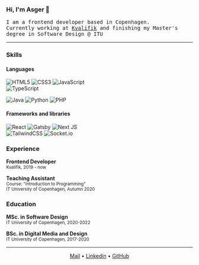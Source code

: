 <h3> Hi, I'm Asger 👋</h3>
  
  <samp>I am a frontend developer based in Copenhagen. <br> Currently working at <a href="https://kvalifik.dk">Kvalifik</a> and finishing my Master's degree in Software Design @ ITU</samp>
<br>
</p>

---

### Skills

#### Languages

![HTML5](https://img.shields.io/badge/html5-%23E34F26.svg?style=for-the-badge&logo=html5&logoColor=white)
![CSS3](https://img.shields.io/badge/css3-%231572B6.svg?style=for-the-badge&logo=css3&logoColor=white)
![JavaScript](https://img.shields.io/badge/javascript-%23323330.svg?style=for-the-badge&logo=javascript&logoColor=%23F7DF1E)  
![TypeScript](https://img.shields.io/badge/typescript-%23007ACC.svg?style=for-the-badge&logo=typescript&logoColor=white)

![Java](https://img.shields.io/badge/java-%23ED8B00.svg?style=for-the-badge&logo=java&logoColor=white)
![Python](https://img.shields.io/badge/python-3670A0?style=for-the-badge&logo=python&logoColor=ffdd54)
![PHP](https://img.shields.io/badge/php-%23777BB4.svg?style=for-the-badge&logo=php&logoColor=white)

#### Frameworks and libraries

![React](https://img.shields.io/badge/react-%2320232a.svg?style=for-the-badge&logo=react&logoColor=%2361DAFB)
![Gatsby](https://img.shields.io/badge/Gatsby-%23663399.svg?style=for-the-badge&logo=gatsby&logoColor=white)
![Next JS](https://img.shields.io/badge/Next-black?style=for-the-badge&logo=next.js&logoColor=white)  
![TailwindCSS](https://img.shields.io/badge/tailwindcss-%2338B2AC.svg?style=for-the-badge&logo=tailwind-css&logoColor=white)
![Socket.io](https://img.shields.io/badge/Socket.io-black?style=for-the-badge&logo=socket.io&badgeColor=010101)
    
### Experience

**Frontend Developer**  
<sub>Kvalifik, 2019 - now</sub>

**Teaching Assistant**  
<sub>Course: "Introduction to Programming"</sub>  
<sub>IT University of Copenhagen, Autumn 2020</sub>  

### Education

**MSc. in Software Design**  
<sub>IT University of Copenhagen, 2020-2022</sub>

**BSc. in Digital Media and Design**  
<sub>IT University of Copenhagen, 2017-2020</sub>  

---
<p align="center">
  <a href="mailto:asgerrud@gmail.com">Mail</a> •
  <a href="https://www.linkedin.com/in/asger-rud-hansen/">Linkedin</a> •
  <a href="https://github.com/asgerrud">GitHub</a>
  <br>
</p>
